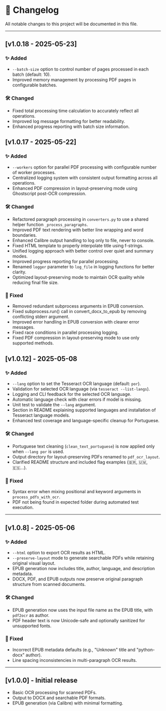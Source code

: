 # 📑 Changelog

All notable changes to this project will be documented in this file.

---

## [v1.0.18 - 2025-05-23]

### ✨ Added
- `--batch-size` option to control number of pages processed in each batch (default: 10).
- Improved memory management by processing PDF pages in configurable batches.

### 🛠 Changed
- Fixed total processing time calculation to accurately reflect all operations.
- Improved log message formatting for better readability.
- Enhanced progress reporting with batch size information.

## [v1.0.17 - 2025-05-22]

### ✨ Added
- `--workers` option for parallel PDF processing with configurable number of worker processes.
- Centralized logging system with consistent output formatting across all operations.
- Enhanced PDF compression in layout-preserving mode using Ghostscript post-OCR compression.

### 🛠 Changed
- Refactored paragraph processing in `converters.py` to use a shared helper function `_process_paragraphs`.
- Improved PDF text rendering with better line wrapping and word boundaries.
- Enhanced Calibre output handling to log only to file, never to console.
- Fixed HTML template to properly interpolate title using f-strings.
- Unified logging approach with better control over quiet and summary modes.
- Improved progress reporting for parallel processing.
- Renamed `logger` parameter to `log_file` in logging functions for better clarity.
- Optimized layout-preserving mode to maintain OCR quality while reducing final file size.

### 🐛 Fixed
- Removed redundant subprocess arguments in EPUB conversion.
- Fixed subprocess.run() call in convert_docx_to_epub by removing conflicting stderr argument.
- Improved error handling in EPUB conversion with clearer error messages.
- Fixed race conditions in parallel processing logging.
- Fixed PDF compression in layout-preserving mode to use only supported methods.

## [v1.0.12] - 2025-05-08

### ✨ Added
- `--lang` option to set the Tesseract OCR language (default: `por`).
- Validation for selected OCR language (via `tesseract --list-langs`).
- Logging and CLI feedback for the selected OCR language.
- Automatic language check with clear errors if model is missing.
- Unit test to validate the `--lang` argument.
- Section in README explaining supported languages and installation of Tesseract language models.
- Enhanced test coverage and language-specific cleanup for Portuguese.

### 🛠 Changed
- Portuguese text cleaning (`clean_text_portuguese`) is now applied only when `--lang por` is used.
- Output directory for layout-preserving PDFs renamed to `pdf_ocr_layout`.
- Clarified README structure and included flag examples (🇧🇷, 🇺🇲, 🇪🇸...).

### 🐛 Fixed
- Syntax error when mixing positional and keyword arguments in `process_pdfs_with_ocr`.
- PDF not being found in expected folder during automated test execution.

---

## [v1.0.8] - 2025-05-06

### ✨ Added
- `--html` option to export OCR results as HTML.
- `--preserve-layout` mode to generate searchable PDFs while retaining original visual layout.
- EPUB generation now includes title, author, language, and description metadata.
- DOCX, PDF, and EPUB outputs now preserve original paragraph structure from scanned documents.

### 🛠 Changed
- EPUB generation now uses the input file name as the EPUB title, with `pdf2ocr` as author.
- PDF header text is now Unicode-safe and optionally sanitized for unsupported fonts.

### 🐛 Fixed
- Incorrect EPUB metadata defaults (e.g., "Unknown" title and "python-docx" author).
- Line spacing inconsistencies in multi-paragraph OCR results.

---

## [v1.0.0] - Initial release

- Basic OCR processing for scanned PDFs.
- Output to DOCX and searchable PDF formats.
- EPUB generation (via Calibre) with minimal formatting.
